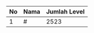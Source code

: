 | No | Nama            | Jumlah Level |
|----|-----------------|--------------|
| 1  | #    |    2523        |
